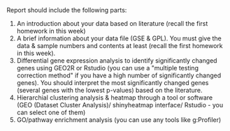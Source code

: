 Report should include the following parts:
1. An introduction about your data based on literature (recall the first homework in this week)
1. A brief information about your data file (GSE & GPL). You must give the data & sample numbers and contents at least (recall the first homework in this week). 
1. Differential gene expression analysis to identify significantly changed genes using GEO2R or Rstudio (you can use a "multiple testing correction method" if you have a high number of significantly changed genes). You should interpret the most significantly changed genes (several genes with the lowest p-values) based on the literature. 
1. Hierarchial clustering analysis & heatmap through a tool or software (GEO (Dataset Cluster Analysis)/ shinyheatmap interface/ Rstudio - you can select one of them)
1. GO/pathway enrichment analysis (you can use any tools like g:Profiler)